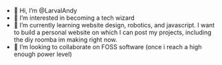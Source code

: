- 👋 Hi, I’m @LarvalAndy
- 👀 I’m interested in becoming a tech wizard
- 🌱 I’m currently learning website design, robotics, and javascript. I want to build a personal website on which I can post my projects, including the diy roomba        im making right now.
- 💞️ I’m looking to collaborate on FOSS software (once i reach a high enough power level)

<!---
LarvalAndy/LarvalAndy is a ✨ special ✨ repository because its `README.md` (this file) appears on your GitHub profile.
You can click the Preview link to take a look at your changes.
--->
